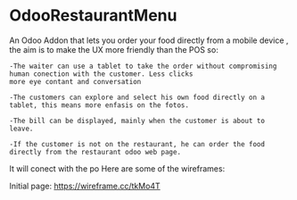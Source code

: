 # OdooRestaurantMenu
An Odoo Addon that lets you order your food directly from a mobile device , the aim is to make the UX more 
friendly than the POS so:

    -The waiter can use a tablet to take the order without compromising human conection with the customer. Less clicks 
    more eye contant and conversation
  
    -The customers can explore and select his own food directly on a tablet, this means more enfasis on the fotos.
    
    -The bill can be displayed, mainly when the customer is about to leave.
    
    -If the customer is not on the restaurant, he can order the food directly from the restaurant odoo web page.

It will conect with the po
Here are some of the wireframes:

Initial page: https://wireframe.cc/tkMo4T
